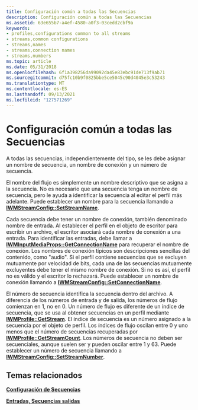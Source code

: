 ```yaml
---
title: Configuración común a todas las Secuencias
description: Configuración común a todas las Secuencias
ms.assetid: 63e655b7-a4ef-4580-a0f3-03cedd2cbf9a
keywords:
- profiles,configurations common to all streams
- streams,common configurations
- streams,names
- streams,connection names
- streams,numbers
ms.topic: article
ms.date: 05/31/2018
ms.openlocfilehash: 6f1a398256da99092da45e83ebc91de713f9ab71
ms.sourcegitcommit: d75fc10b9f0825bbe5ce5045c90d4045e3c53243
ms.translationtype: MT
ms.contentlocale: es-ES
ms.lasthandoff: 09/13/2021
ms.locfileid: "127571269"
---
```

# <a name="configuration-common-to-all-streams"></a>Configuración común a todas las Secuencias

A todas las secuencias, independientemente del tipo, se les debe asignar un nombre de secuencia, un nombre de conexión y un número de secuencia.

El nombre del flujo es simplemente un nombre descriptivo que se asigna a la secuencia. No es necesario que una secuencia tenga un nombre de secuencia, pero le ayuda a identificar la secuencia al editar el perfil más adelante. Puede establecer un nombre para la secuencia llamando a [**IWMStreamConfig::SetStreamName**](/previous-versions/windows/desktop/api/Wmsdkidl/nf-wmsdkidl-iwmstreamconfig-setstreamname).

Cada secuencia debe tener un nombre de conexión, también denominado nombre de entrada. Al establecer el perfil en el objeto de escritor para escribir un archivo, el escritor asociará cada nombre de conexión a una entrada. Para identificar las entradas, debe llamar a [**IWMInputMediaProps::GetConnectionName**](/previous-versions/windows/desktop/api/Wmsdkidl/nf-wmsdkidl-iwminputmediaprops-getconnectionname) para recuperar el nombre de conexión. Los nombres de conexión típicos son descripciones sencillas del contenido, como "audio". Si el perfil contiene secuencias que se excluyen mutuamente por velocidad de bits, cada una de las secuencias mutuamente excluyentes debe tener el mismo nombre de conexión. Si no es así, el perfil no es válido y el escritor lo rechazará. Puede establecer un nombre de conexión llamando a [**IWMStreamConfig::SetConnectionName**](/previous-versions/windows/desktop/api/Wmsdkidl/nf-wmsdkidl-iwmstreamconfig-setconnectionname).

El número de secuencia identifica la secuencia dentro del archivo. A diferencia de los números de entrada y de salida, los números de flujo comienzan en 1, no en 0. Un número de flujo es diferente de un índice de secuencia, que se usa al obtener secuencias en un perfil mediante [**IWMProfile::GetStream**](/previous-versions/windows/desktop/api/Wmsdkidl/nf-wmsdkidl-iwmprofile-getstream). El índice de secuencia es un número asignado a la secuencia por el objeto de perfil. Los índices de flujo oscilan entre 0 y uno menos que el número de secuencias recuperadas por [**IWMProfile::GetStreamCount**](/previous-versions/windows/desktop/api/wmsdkidl/nf-wmsdkidl-iwmprofile-getstreamcount). Los números de secuencia no deben ser secuenciales, aunque suelen ser y pueden oscilar entre 1 y 63. Puede establecer un número de secuencia llamando a [**IWMStreamConfig::SetStreamNumber**](/previous-versions/windows/desktop/api/Wmsdkidl/nf-wmsdkidl-iwmstreamconfig-setstreamnumber).

## <a name="related-topics"></a>Temas relacionados

<dl> <dt>

[**Configuración de Secuencias**](configuring-streams.md)
</dt> <dt>

[**Entradas, Secuencias salidas**](inputs-streams-and-outputs.md)
</dt> </dl>

 

 





